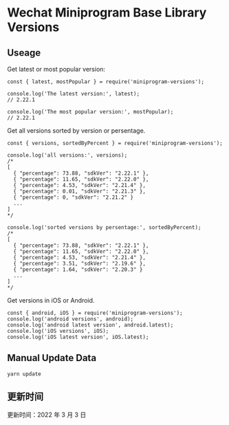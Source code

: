 
# Wechat Miniprogram Base Library Versions

## Useage

Get latest or most popular version:

```;
const { latest, mostPopular } = require('miniprogram-versions');

console.log('The latest version:', latest);
// 2.22.1

console.log('The most popular version:', mostPopular);
// 2.22.1

```

Get all versions sorted by version or persentage.

```
const { versions, sortedByPercent } = require('miniprogram-versions');

console.log('all versions:', versions);
/*
[
  { "percentage": 73.88, "sdkVer": "2.22.1" },
  { "percentage": 11.65, "sdkVer": "2.22.0" },
  { "percentage": 4.53, "sdkVer": "2.21.4" },
  { "percentage": 0.01, "sdkVer": "2.21.3" },
  { "percentage": 0, "sdkVer": "2.21.2" }
  ...
]
*/

console.log('sorted versions by persentage:', sortedByPercent);
/*
[
  { "percentage": 73.88, "sdkVer": "2.22.1" },
  { "percentage": 11.65, "sdkVer": "2.22.0" },
  { "percentage": 4.53, "sdkVer": "2.21.4" },
  { "percentage": 3.51, "sdkVer": "2.19.6" },
  { "percentage": 1.64, "sdkVer": "2.20.3" }
  ...
]
*/
```

Get versions in iOS or Android.

```
const { android, iOS } = require('miniprogram-versions');
console.log('android versions', android);
console.log('android latest version', android.latest);
console.log('iOS versions', iOS);
console.log('iOS latest version', iOS.latest);
```

## Manual Update Data

```
yarn update
```

## 更新时间

更新时间：2022 年 3 月 3 日
